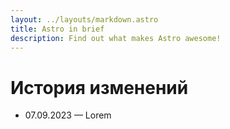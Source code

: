 ```yaml
---
layout: ../layouts/markdown.astro
title: Astro in brief
description: Find out what makes Astro awesome!
---
```


# История изменений

- 07.09.2023 — Lorem
